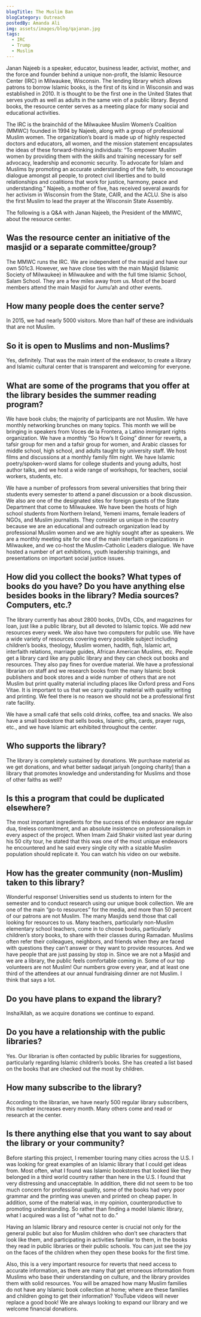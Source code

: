 ```yaml
---
blogTitle: The Muslim Ban
blogCategory: Outreach
postedBy: Amanda Ali
img: assets/images/blog/qajanan.jpg
tags:
  - IRC
  - Trump
  - Muslim
---
```


Janan Najeeb is a speaker, educator, business leader, activist, mother, and the force and founder behind a unique non-profit, the Islamic Resource Center (IRC) in Milwaukee, Wisconsin. The lending library which allows patrons to borrow Islamic books, is the first of its kind in Wisconsin and was established in 2010. It is thought to be the first one in the United States that serves youth as well as adults in the same vein of a public library. Beyond books, the resource center serves as a meeting place for many social and educational activities.<!--more-->

The IRC is the brainchild of the Milwaukee Muslim Women’s Coalition (MMWC) founded in 1994 by Najeeb, along with a group of professional Muslim women. The organization’s board is made up of highly respected doctors and educators, all women, and the mission statement encapsulates the ideas of these forward-thinking individuals: “To empower Muslim women by providing them with the skills and training necessary for self advocacy, leadership and economic security. To advocate for Islam and Muslims by promoting an accurate understanding of the faith, to encourage dialogue amongst all people, to protect civil liberties and to build relationships and coalitions that work for justice, harmony, peace and understanding.” Najeeb, a mother of five, has received several awards for her activism in Wisconsin from the State, CAIR, and the ACLU. She is also the first Muslim to lead the prayer at the Wisconsin State Assembly.

The following is a Q&A with Janan Najeeb, the President of the MMWC, about the resource center.

## Was the resource center an initiative of the masjid or a separate committee/group?

The MMWC runs the IRC. We are independent of the masjid and have our own 501c3. However, we have close ties with the main Masjid (Islamic Society of Milwaukee) in Milwaukee and with the full time Islamic School, Salam School. They are a few miles away from us. Most of the board members attend the main Masjid for Jumu’ah and other events.

## How many people does the center serve?

In 2015, we had nearly 5000 visitors. More than half of these are individuals that are not Muslim.

## So it is open to Muslims and non-Muslims?

Yes, definitely. That was the main intent of the endeavor, to create a library and Islamic cultural center that is transparent and welcoming for everyone.

## What are some of the programs that you offer at the library besides the summer reading program?

We have book clubs; the majority of participants are not Muslim. We have monthly networking brunches on many topics. This month we will be bringing in speakers from Voces de la Frontera, a Latino immigrant rights organization. We have a monthly “So How’s It Going” dinner for reverts, a tafsir group for men and a tafsir group for women, and Arabic classes for middle school, high school, and adults taught by university staff. We host films and discussions at a monthly family film night. We have Islamic poetry/spoken-word slams for college students and young adults, host author talks, and we host a wide range of workshops, for teachers, social workers, students, etc.

We have a number of professors from several universities that bring their students every semester to attend a panel discussion or a book discussion. We also are one of the designated sites for foreign guests of the State Department that come to Milwaukee. We have been the hosts of high school students from Northern Ireland, Yemeni imams, female leaders of NGOs, and Muslim journalists. They consider us unique in the country because we are an educational and outreach organization lead by professional Muslim women and we are highly sought after as speakers. We are a monthly meeting site for one of the main interfaith organizations in Milwaukee, and we co-host the Muslim-Catholic Leaders dialogue. We have hosted a number of art exhibitions, youth leadership trainings, and presentations on important social justice issues.

## How did you collect the books? What types of books do you have? Do you have anything else besides books in the library? Media sources? Computers, etc.?

The library currently has about 2800 books, DVDs, CDs, and magazines for loan, just like a public library, but all devoted to Islamic topics. We add new resources every week. We also have two computers for public use. We have a wide variety of resources covering every possible subject including children’s books, theology, Muslim women, hadith, fiqh, Islamic art, interfaith relations, marriage guides, African American Muslims, etc. People get a library card like any public library and they can check out books and resources. They also pay fines for overdue material. We have a professional librarian on staff and we research books from the many Islamic book publishers and book stores and a wide number of others that are not Muslim but print quality material including places like Oxford press and Fons Vitae. It is important to us that we carry quality material with quality writing and printing. We feel there is no reason we should not be a professional first rate facility.

We have a small café that sells cold drinks, coffee, tea and snacks. We also have a small bookstore that sells books, Islamic gifts, cards, prayer rugs, etc., and we have Islamic art exhibited throughout the center.

## Who supports the library?

The library is completely sustained by donations. We purchase material as we get donations, and what better sadaqat jariyah [ongoing charity] than a library that promotes knowledge and understanding for Muslims and those of other faiths as well?

## Is this a program that could be duplicated elsewhere?

The most important ingredients for the success of this endeavor are regular dua, tireless commitment, and an absolute insistence on professionalism in every aspect of the project. When Imam Zaid Shakir visited last year during his 50 city tour, he stated that this was one of the most unique endeavors he encountered and he said every single city with a sizable Muslim population should replicate it. You can watch his video on our website.

## How has the greater community (non-Muslim) taken to this library?

Wonderful response! Universities send us students to intern for the semester and to conduct research using our unique book collection. We are one of the main “go-to resources” for the media, and more than 50 percent of our patrons are not Muslim. The many Masjids send those that call looking for resources to us. Many teachers, particularly non-Muslim elementary school teachers, come in to choose books, particularly children’s story books, to share with their classes during Ramadan. Muslims often refer their colleagues, neighbors, and friends when they are faced with questions they can’t answer or they want to provide resources. And we have people that are just passing by stop in. Since we are not a Masjid and we are a library, the public feels comfortable coming in. Some of our top volunteers are not Muslim! Our numbers grow every year, and at least one third of the attendees at our annual fundraising dinner are not Muslim. I think that says a lot.

## Do you have plans to expand the library?

Insha’Allah, as we acquire donations we continue to expand.

## Do you have a relationship with the public libraries?

Yes. Our librarian is often contacted by public libraries for suggestions, particularly regarding Islamic children’s books. She has created a list based on the books that are checked out the most by children.

## How many subscribe to the library?

According to the librarian, we have nearly 500 regular library subscribers, this number increases every month. Many others come and read or research at the center.

## Is there anything else that you want to say about the library or your community?

Before starting this project, I remember touring many cities across the U.S. I was looking for great examples of an Islamic library that I could get ideas from. Most often, what I found was Islamic bookstores that looked like they belonged in a third world country rather than here in the U.S. I found that very distressing and unacceptable. In addition, there did not seem to be too much concern for professional quality, some of the books had very poor grammar and the printing was uneven and printed on cheap paper. In addition, some of the material was, in my opinion, counterproductive to promoting understanding. So rather than finding a model Islamic library, what I acquired was a list of “what not to do.”

Having an Islamic library and resource center is crucial not only for the general public but also for Muslim children who don’t see characters that look like them, and participating in activities familiar to them, in the books they read in public libraries or their public schools. You can just see the joy on the faces of the children when they open these books for the first time.

Also, this is a very important resource for reverts that need access to accurate information, as there are many that get erroneous information from Muslims who base their understanding on culture, and the library provides them with solid resources. You will be amazed how many Muslim families do not have any Islamic book collection at home; where are these families and children going to get their information? YouTube videos will never replace a good book! We are always looking to expand our library and we welcome financial donations.